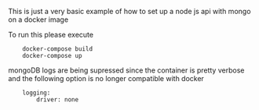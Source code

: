 This is just a very basic example of how to set up a node js api with mongo on a docker image

To run this please execute 
```
    docker-compose build
    docker-compose up
```
mongoDB logs are being supressed since the container is pretty verbose and the following option is no longer compatible with docker
```
    logging:
        driver: none
``` 